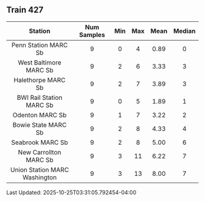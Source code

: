 ## Train 427

| Station | Num Samples | Min | Max | Mean | Median |
| :-----: | :---------: | :-: | :-: | :--: | :----: |
| Penn Station MARC Sb | 9 | 0 | 4 | 0.89 | 0 |
| West Baltimore MARC Sb | 9 | 2 | 6 | 3.33 | 3 |
| Halethorpe MARC Sb | 9 | 2 | 7 | 3.89 | 3 |
| BWI Rail Station MARC Sb | 9 | 0 | 5 | 1.89 | 1 |
| Odenton MARC Sb | 9 | 1 | 7 | 3.22 | 2 |
| Bowie State MARC Sb | 9 | 2 | 8 | 4.33 | 4 |
| Seabrook MARC Sb | 9 | 2 | 8 | 5.00 | 6 |
| New Carrollton MARC Sb | 9 | 3 | 11 | 6.22 | 7 |
| Union Station MARC Washington | 9 | 3 | 13 | 8.00 | 7 |


Last Updated: 2025-10-25T03:31:05.792454-04:00
